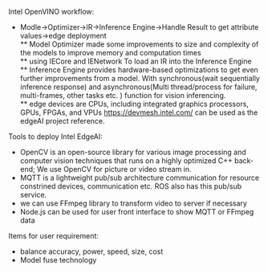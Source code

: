 Intel OpenVINO workflow:
* Modle->Optimizer->IR->Inference Engine->Handle Result to get attribute values->edge deployment  
   ** Model Optimizer made some improvements to size and complexity of the models to improve memory and computation times  
   ** using IECore and IENetwork To load an IR into the Inference Engine   
   ** Inference Engine provides hardware-based optimizations to get even further improvements from a model. With synchronous(wait sequentially inference response) and asynchronous(Multi thread/process for failure, multi-frames, other tasks etc. ) function for vision inferencing.   
   ** edge devices are CPUs, including integrated graphics processors, GPUs, FPGAs, and VPUs 
https://devmesh.intel.com/ can be used as the edgeAI project reference. 

Tools to deploy Intel EdgeAI: 
* OpenCV is an open-source library for various image processing and computer vision techniques that runs on a highly optimized C++ back-end; We use OpenCV for picture or video stream in. 
* MQTT is a lightweight pub/sub architecture communication for resource constrined devices, communication etc. ROS also has this pub/sub service. 
* we can use  FFmpeg library to transform video to server if necessary 
* Node.js can be used for user front interface to show MQTT or FFmpeg data 

Items for user requirement: 
* balance accuracy, power, speed, size, cost 
* Model fuse technology
